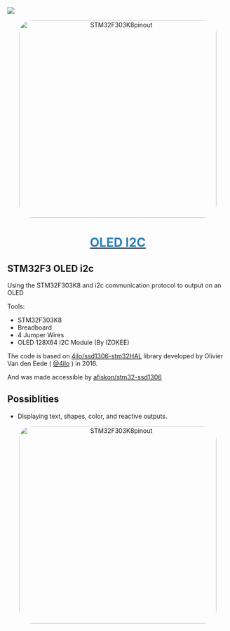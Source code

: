 <a href="https://visitorbadge.io/status?path=https%3A%2F%2Fgithub.com%2FProTamLan%2FOLEDi2c"><img src="https://api.visitorbadge.io/api/visitors?path=https%3A%2F%2Fgithub.com%2FProTamLan%2FOLEDi2c&labelColor=%232ccce4&countColor=%23263759" /></a>
<a href="https://api.visitorbadge.io/api/visitors?path=https%3A%2F%2Fgithub.com%2FProTamLan%2FOLEDi2c&labelColor=%232ccce4&countColor=%23263759" target="_blank"> 
<div align="center">
				<img src="https://os.mbed.com/media/uploads/bcostm/nucleo_f303k8_2017_10_10.png" width="450" alt="STM32F303K8pinout" style="border-radius:30px;">
</div>
<div align="center">
        <h1 style="color:#2980B9" align="center">OLED I2C</h1>
</div>
</a>
        
<h2> STM32F3 OLED i2c </h2>
	Using the STM32F303K8 and i2c communication protocol to output on an OLED
<br>


Tools: 
- STM32F303K8 
- Breadboard 
- 4 Jumper Wires 
- OLED 128X64 I2C Module (By IZOKEE)

The code is based on
[4ilo/ssd1306-stm32HAL](https://github.com/4ilo/ssd1306-stm32HAL) library
developed by Olivier Van den Eede ( [@4ilo](https://github.com/4ilo) ) in 2016. 

And was made accessible by [afiskon/stm32-ssd1306](https://github.com/afiskon/stm32-ssd1306)
## Possiblities
-  Displaying text, shapes, color, and reactive outputs.

<div align="center">
				<img src="![breadboardI2Coled](https://github.com/ProTamLan/OLEDi2c/assets/75819639/5162de18-ee4e-4c08-8db1-b4632307364a)" 
				     width="450" alt="STM32F303K8pinout" style="border-radius:30px;">
</div>

